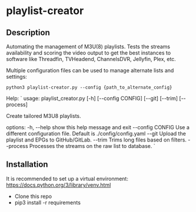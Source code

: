 # playlist-creator

## Description
Automating the management of M3U(8) playlists. Tests the streams availability and scoring the video output to get the best instances to software like Threadfin, TVHeadend, ChannelsDVR, Jellyfin, Plex, etc.

Multiple configuration files can be used to manage alternate lists and settings:

`python3 playlist-creator.py --config {path_to_alternate_config}`

Help:
`
usage: playlist_creator.py [-h] [--config CONFIG] [--git] [--trim] [--process]

Create tailored M3U8 playlists.

options:
  -h, --help       show this help message and exit
  --config CONFIG  Use a different configuration file. Default is ./config/config.yaml
  --git            Upload the playlist and EPGs to GitHub/GitLab.
  --trim           Trims long files based on filters.
  --process        Processes the streams on the raw list to database.
`
## Installation
It is recommended to set up a virtual environment: https://docs.python.org/3/library/venv.html

- Clone this repo
- pip3 install -r requirements